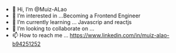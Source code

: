 - 👋 Hi, I’m @Muiz-ALao
- 👀 I’m interested in ...Becoming a Frontend Engineer
- 🌱 I’m currently learning ... Javascrip and reactjs
- 💞️ I’m looking to collaborate on ...
- 📫 How to reach me ... https://www.linkedin.com/in/muiz-alao-b94251252

<!---
Muiz-ALao/Muiz-ALao is a ✨ special ✨ repository because its `README.md` (this file) appears on your GitHub profile.
You can click the Preview link to take a look at your changes.
--->
